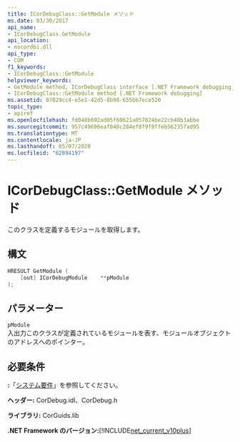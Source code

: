 ```yaml
---
title: ICorDebugClass::GetModule メソッド
ms.date: 03/30/2017
api_name:
- ICorDebugClass.GetModule
api_location:
- mscordbi.dll
api_type:
- COM
f1_keywords:
- ICorDebugClass::GetModule
helpviewer_keywords:
- GetModule method, ICorDebugClass interface [.NET Framework debugging]
- ICorDebugClass::GetModule method [.NET Framework debugging]
ms.assetid: 87029cc4-e5e1-42d5-8b98-655bb7ece520
topic_type:
- apiref
ms.openlocfilehash: fd048b692ad05f60621a057024be22cb48b3abbe
ms.sourcegitcommit: 957c49696eaf048c284ef8f9f8ffeb562357ad95
ms.translationtype: MT
ms.contentlocale: ja-JP
ms.lasthandoff: 05/07/2020
ms.locfileid: "82894197"
---
```

# <a name="icordebugclassgetmodule-method"></a>ICorDebugClass::GetModule メソッド
このクラスを定義するモジュールを取得します。  
  
## <a name="syntax"></a>構文  
  
```cpp  
HRESULT GetModule (  
    [out] ICorDebugModule    **pModule  
);  
```  
  
## <a name="parameters"></a>パラメーター  
 `pModule`  
 入出力このクラスが定義されているモジュールを表す、モジュールオブジェクトのアドレスへのポインター。  
  
## <a name="requirements"></a>必要条件  
 **:**「[システム要件](../../get-started/system-requirements.md)」を参照してください。  
  
 **ヘッダー:** CorDebug.idl、CorDebug.h  
  
 **ライブラリ:** CorGuids.lib  
  
 **.NET Framework のバージョン:**[!INCLUDE[net_current_v10plus](../../../../includes/net-current-v10plus-md.md)]
